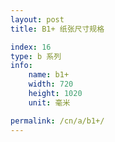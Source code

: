 ```yaml
---
layout: post
title: B1+ 纸张尺寸规格

index: 16
type: b 系列
info:
    name: b1+
    width: 720
    height: 1020
    unit: 毫米

permalink: /cn/a/b1+/
---
```



